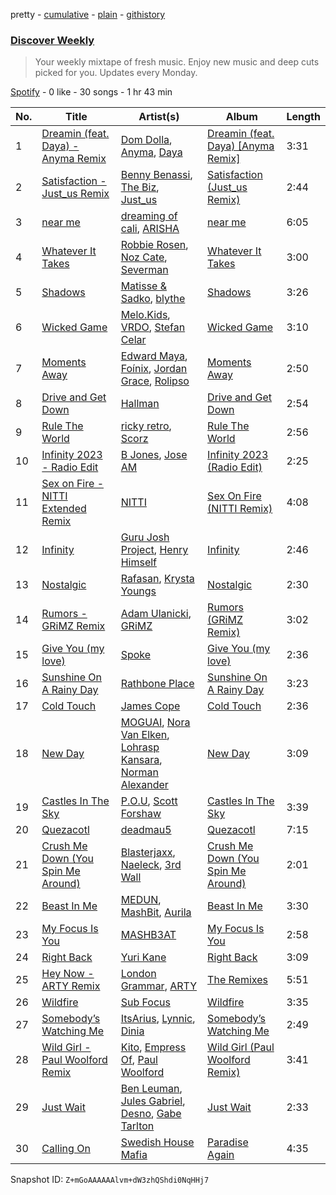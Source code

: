 pretty - [cumulative](/playlists/cumulative/37i9dQZEVXcMQ21aVFwcU6.md) - [plain](/playlists/plain/37i9dQZEVXcMQ21aVFwcU6) - [githistory](https://github.githistory.xyz/mdn522/spotify-playlist-archive/blob/main/playlists/plain/37i9dQZEVXcMQ21aVFwcU6)

### [Discover Weekly](https://open.spotify.com/playlist/37i9dQZEVXcMQ21aVFwcU6)

> Your weekly mixtape of fresh music\. Enjoy new music and deep cuts picked for you\. Updates every Monday.

[Spotify](https://open.spotify.com/user/spotify) - 0 like - 30 songs - 1 hr 43 min

| No. | Title | Artist(s) | Album | Length |
|---|---|---|---|---|
| 1 | [Dreamin \(feat\. Daya\) \- Anyma Remix](https://open.spotify.com/track/7MtmQJPiZiyNbp8Pnjv5e5) | [Dom Dolla](https://open.spotify.com/artist/205i7E8fNVfojowcQSfK9m), [Anyma](https://open.spotify.com/artist/4iBwchw0U0GZv5RfVYSMxN), [Daya](https://open.spotify.com/artist/6Dd3NScHWwnW6obMFbl1BH) | [Dreamin \(feat\. Daya\) \[Anyma Remix\]](https://open.spotify.com/album/7eAP4zYstmwZ0OZf9zPC4K) | 3:31 |
| 2 | [Satisfaction \- Just\_us Remix](https://open.spotify.com/track/19exes4cdQGrDaBe7a4zLo) | [Benny Benassi](https://open.spotify.com/artist/4Ws2otunReOa6BbwxxpCt6), [The Biz](https://open.spotify.com/artist/1jQDgp9Fak4WYVZedWLF4G), [Just\_us](https://open.spotify.com/artist/0iPzFfhXb2ilEodYsMoUX4) | [Satisfaction \(Just\_us Remix\)](https://open.spotify.com/album/6oz6Q1XmvKm5WZhokZO0UP) | 2:44 |
| 3 | [near me](https://open.spotify.com/track/34MevceiK0Xyojj78vDoG8) | [dreaming of cali](https://open.spotify.com/artist/6ZWjMS2hgsYQAxedMCrl4K), [ARISHA](https://open.spotify.com/artist/0iDmuRq9VjujHZXjOJerX2) | [near me](https://open.spotify.com/album/3m85aomv1UnaF2e7NL48fF) | 6:05 |
| 4 | [Whatever It Takes](https://open.spotify.com/track/2EFYL0K1UCiYpBUBwmcUGQ) | [Robbie Rosen](https://open.spotify.com/artist/1569hvm0IW3DHOfruYP2lM), [Noz Cate](https://open.spotify.com/artist/2nhjBKSJ2wpxLGM5PDQ1lt), [Severman](https://open.spotify.com/artist/4kiGFkkVQVz9a8XIw8lX7u) | [Whatever It Takes](https://open.spotify.com/album/7CLlI0v8mAXy9ya3dWG0xp) | 3:00 |
| 5 | [Shadows](https://open.spotify.com/track/2PnJqNVKYbg1vyLUdPpjOF) | [Matisse & Sadko](https://open.spotify.com/artist/2QMCcKIPHnjQaPPgoEst88), [blythe](https://open.spotify.com/artist/3a6XMXgL5f92tw3wX42kOC) | [Shadows](https://open.spotify.com/album/1Z75fKSODV2iKYTYHk3rNH) | 3:26 |
| 6 | [Wicked Game](https://open.spotify.com/track/0I05oUzGsDcTOQKxdZCKpo) | [Melo.Kids](https://open.spotify.com/artist/67zbXa7VOBhfFhM5n6AM33), [VRDO](https://open.spotify.com/artist/0FqFAmHxNADQUJAgBWvAXS), [Stefan Celar](https://open.spotify.com/artist/1wmwcxFDIQAAyvruXGy3SL) | [Wicked Game](https://open.spotify.com/album/30ZywJN8gfTrPRgt9sNCzu) | 3:10 |
| 7 | [Moments Away](https://open.spotify.com/track/1sR1g3504zuwjd0rv7mM0r) | [Edward Maya](https://open.spotify.com/artist/6XwwFnewNgWp81MYMK8zLq), [Foínix](https://open.spotify.com/artist/7FNA36ZmHzr9QkZJcQjYcO), [Jordan Grace](https://open.spotify.com/artist/0NST5cNxDtRZuToY6ngC0k), [Rolipso](https://open.spotify.com/artist/1EtBmvqGOtWnjDgCUFQRqI) | [Moments Away](https://open.spotify.com/album/6lUIASC3RjdySU5wBLKO3I) | 2:50 |
| 8 | [Drive and Get Down](https://open.spotify.com/track/075hDJMUGL0JoPpHw385iU) | [Hallman](https://open.spotify.com/artist/6lQbKezHkug0aJSkAjYYO5) | [Drive and Get Down](https://open.spotify.com/album/6eE4Z5VF2Qh3URCiMlYtWV) | 2:54 |
| 9 | [Rule The World](https://open.spotify.com/track/5h0uSprKS095tjlzkVhG3t) | [ricky retro](https://open.spotify.com/artist/1fA8WmzG2eU2q13kAAjoN8), [Scorz](https://open.spotify.com/artist/2WSmz7fObdRrG8ZTXz7kcn) | [Rule The World](https://open.spotify.com/album/1tXbZl7KpKIsBcNfYi2qth) | 2:56 |
| 10 | [Infinity 2023 \- Radio Edit](https://open.spotify.com/track/633rGTMU1u7JJ6bOYbJ7BX) | [B Jones](https://open.spotify.com/artist/5Z59lu7ApgQvSdntngRDkq), [Jose AM](https://open.spotify.com/artist/6dzOSZvq8cNfSnGHhilmp3) | [Infinity 2023 \(Radio Edit\)](https://open.spotify.com/album/6EuA4Yv5qcowc54aelbXCl) | 2:25 |
| 11 | [Sex on Fire \- NITTI Extended Remix](https://open.spotify.com/track/7pADCNu5ograA4xLNLznmD) | [NITTI](https://open.spotify.com/artist/21AUdblPrTRzkvJn8FGrlk) | [Sex On Fire \(NITTI Remix\)](https://open.spotify.com/album/3BXyGk7iJX4pUKJrxGPKwX) | 4:08 |
| 12 | [Infinity](https://open.spotify.com/track/4sfUR4qo6dFSgQEACnBOUZ) | [Guru Josh Project](https://open.spotify.com/artist/4ME85YvMUi1hdqhbind7gy), [Henry Himself](https://open.spotify.com/artist/0YZmiBsdXDNlyLfWVh7Fb7) | [Infinity](https://open.spotify.com/album/7mSiDWmvp8q4q7VGUEj7lF) | 2:46 |
| 13 | [Nostalgic](https://open.spotify.com/track/1XhtNYuofFVBHrCB4TF5WM) | [Rafasan](https://open.spotify.com/artist/4KRUxH0LBkVzCRlv0pLGNO), [Krysta Youngs](https://open.spotify.com/artist/6R44YeR0cv8sCeCi2GUWAf) | [Nostalgic](https://open.spotify.com/album/33pkuS1Sqk7p5I1hyN4GJH) | 2:30 |
| 14 | [Rumors \- GRiMZ Remix](https://open.spotify.com/track/3D99chMJjDE0eTBYdoCHOq) | [Adam Ulanicki](https://open.spotify.com/artist/1vpmKYpHvgrwxooa6PCtsQ), [GRiMZ](https://open.spotify.com/artist/6W3UrcMacGtAhDgB9qF9Hj) | [Rumors \(GRiMZ Remix\)](https://open.spotify.com/album/10165WGUTSQuwDw2Ty3PVf) | 3:02 |
| 15 | [Give You \(my love\)](https://open.spotify.com/track/23ajwGo3gcIF7l0IVYcMwW) | [Spoke](https://open.spotify.com/artist/4f0WTQMfVyb9aH6FGqjHkd) | [Give You \(my love\)](https://open.spotify.com/album/5fzeKo698VgkIxhUtJEn3W) | 2:36 |
| 16 | [Sunshine On A Rainy Day](https://open.spotify.com/track/7AF1QK0AM9lWEoTUeik0On) | [Rathbone Place](https://open.spotify.com/artist/6CF3f7dEQV2oNUEUzGQwO4) | [Sunshine On A Rainy Day](https://open.spotify.com/album/1mbufCZNXHrwTrFwzHMreZ) | 3:23 |
| 17 | [Cold Touch](https://open.spotify.com/track/2Q4H6f5H5v4AGe5UopcKlS) | [James Cope](https://open.spotify.com/artist/0L96jjFTPQlsccRA9BWZGd) | [Cold Touch](https://open.spotify.com/album/3HAw8WCGw5prdHpQKfSaFY) | 2:36 |
| 18 | [New Day](https://open.spotify.com/track/2n8yOaDVFqtuUIzUzNHeKC) | [MOGUAI](https://open.spotify.com/artist/4xgFgBZ7CRtgtHcziClOwQ), [Nora Van Elken](https://open.spotify.com/artist/04m3oUGzjO3EJTQidFzTgM), [Lohrasp Kansara](https://open.spotify.com/artist/33puj2nZF4OKSccBLaf1oy), [Norman Alexander](https://open.spotify.com/artist/6ELWY3ndzSYY82O8sR81Ts) | [New Day](https://open.spotify.com/album/4va5qWLfVNxguSE1qGC2WO) | 3:09 |
| 19 | [Castles In The Sky](https://open.spotify.com/track/4JqZyyysImbQihRd9uEqbA) | [P.O.U](https://open.spotify.com/artist/04vxVTBTwAFFbMFl1cvcZs), [Scott Forshaw](https://open.spotify.com/artist/2B3lljR6lMaymKtckOsdoy) | [Castles In The Sky](https://open.spotify.com/album/7foV6M7xY8NmAFJ41I5q9x) | 3:39 |
| 20 | [Quezacotl](https://open.spotify.com/track/24jPquymYcAxmOUXwjJwLk) | [deadmau5](https://open.spotify.com/artist/2CIMQHirSU0MQqyYHq0eOx) | [Quezacotl](https://open.spotify.com/album/1wU8NaPgbgLvsK8tUA2t2z) | 7:15 |
| 21 | [Crush Me Down \(You Spin Me Around\)](https://open.spotify.com/track/2E8ometum2UaxsEdH8VS5z) | [Blasterjaxx](https://open.spotify.com/artist/37awA8DFCAnCCL7aqYbDnD), [Naeleck](https://open.spotify.com/artist/2DYDFBqoaBP2i9XrTGpOgF), [3rd Wall](https://open.spotify.com/artist/1tHXAxKf7BCwFZpj8cMERM) | [Crush Me Down \(You Spin Me Around\)](https://open.spotify.com/album/6qypYS9alhKACA6XzPDDwB) | 2:01 |
| 22 | [Beast In Me](https://open.spotify.com/track/32yLhmDqr1nBqWTlDGCEBS) | [MEDUN](https://open.spotify.com/artist/31iEFric0QtZxWkPMWCIqM), [MashBit](https://open.spotify.com/artist/2ZUktxXMg0flZ5HGHSd5HZ), [Aurila](https://open.spotify.com/artist/7fnWIKvy9XWyBINYeKETSL) | [Beast In Me](https://open.spotify.com/album/3xjWNg4XUfrci8rDz7bJUO) | 3:30 |
| 23 | [My Focus Is You](https://open.spotify.com/track/1c4TjB4T7pIYJOFp03nbA5) | [MASHB3AT](https://open.spotify.com/artist/6Kup9ljJo6rpF4TcmaB3vI) | [My Focus Is You](https://open.spotify.com/album/1B7Iduf0VC3MJbaZMixqDe) | 2:58 |
| 24 | [Right Back](https://open.spotify.com/track/2DibTL74jfWYk7BSak9lkd) | [Yuri Kane](https://open.spotify.com/artist/4G2SyYMh9rbSyhEhvx9Rdz) | [Right Back](https://open.spotify.com/album/4FEUzKsUUhgs01PbjS7OyE) | 3:09 |
| 25 | [Hey Now \- ARTY Remix](https://open.spotify.com/track/5DNODaGLQJIKWWsHaWT7fk) | [London Grammar](https://open.spotify.com/artist/3Bd1cgCjtCI32PYvDC3ynO), [ARTY](https://open.spotify.com/artist/1rSGNXhhYuWoq9BEz5DZGO) | [The Remixes](https://open.spotify.com/album/0SI7sJIrvhZtGbUo97t0aX) | 5:51 |
| 26 | [Wildfire](https://open.spotify.com/track/0bqnisRuU2P52pXp3vXWol) | [Sub Focus](https://open.spotify.com/artist/0QaSiI5TLA4N7mcsdxShDO) | [Wildfire](https://open.spotify.com/album/5G64NG1cJVftgUuEk7ox0n) | 3:35 |
| 27 | [Somebody’s Watching Me](https://open.spotify.com/track/4BGbzOXgQqfhHUeqSJ1x9E) | [ItsArius](https://open.spotify.com/artist/6ObJnVTLETeHSeKhYreB27), [Lynnic](https://open.spotify.com/artist/1jpObIFmNOGfBc93WowfkT), [Dinia](https://open.spotify.com/artist/12oUavIPPItdgJDNyuAlag) | [Somebody’s Watching Me](https://open.spotify.com/album/5YlyXX5gQsEhVnEbdUczo2) | 2:49 |
| 28 | [Wild Girl \- Paul Woolford Remix](https://open.spotify.com/track/7ETxvXQ5oWFRfAfaIEimAG) | [Kito](https://open.spotify.com/artist/3FLUBwpAnaIlIKeaBfsxFe), [Empress Of](https://open.spotify.com/artist/5QuBVnBPEzwYvFrgBbwpmU), [Paul Woolford](https://open.spotify.com/artist/4CA8PTrbq1l5IgyvBA2JSV) | [Wild Girl \(Paul Woolford Remix\)](https://open.spotify.com/album/5gGNajbpAtIuDaNOIoJmXr) | 3:41 |
| 29 | [Just Wait](https://open.spotify.com/track/10mMDqCrlaS3KSTWroKONo) | [Ben Leuman](https://open.spotify.com/artist/30S3t8O00spbfNI3ntUO4J), [Jules Gabriel](https://open.spotify.com/artist/0hrHYtpUhF79RgMTRXDM7W), [Desno](https://open.spotify.com/artist/3uEc4hn0m78m2IUWbjzeGb), [Gabe Tarlton](https://open.spotify.com/artist/7s3T21uzMf3Z1Ft38znq44) | [Just Wait](https://open.spotify.com/album/7CrWo4lbJPUpffnplqC44G) | 2:33 |
| 30 | [Calling On](https://open.spotify.com/track/6ByN6v7D5YUogv622VMGrk) | [Swedish House Mafia](https://open.spotify.com/artist/1h6Cn3P4NGzXbaXidqURXs) | [Paradise Again](https://open.spotify.com/album/2Dbe9L757CSQbhnbW5PVSH) | 4:35 |

Snapshot ID: `Z+mGoAAAAAAlvm+dW3zhQShdi0NqHHj7`
